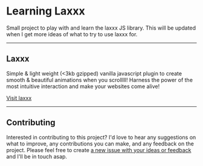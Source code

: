 # Learning Laxxx

Small project to play with and learn the laxxx JS library. This will be updated when I get more ideas of what to try to use laxxx for.

---

## Laxxx

Simple & light weight (<3kb gzipped) vanilla javascript plugin to create smooth & beautiful animations when you scrolllll! Harness the power of the most intuitive interaction and make your websites come alive!

[Visit laxxx](https://github.com/alexfoxy/laxxx)

---

## Contributing

Interested in contributing to this project? I'd love to hear any suggestions on what to improve, any contributions you can make, and any feedback on the project. Please feel free to create [a new issue with your ideas or feedback](https://github.com/CMHayden/Learning-Laxxx/issues/new) and I'll be in touch asap.
